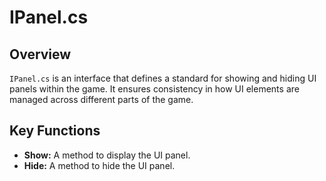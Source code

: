 # IPanel.cs

## Overview

`IPanel.cs` is an interface that defines a standard for showing and hiding UI panels within the game. It ensures consistency in how UI elements are managed across different parts of the game.

## Key Functions

- **Show:** A method to display the UI panel.
- **Hide:** A method to hide the UI panel.
